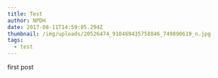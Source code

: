 ```yaml
---
title: Test
author: NPDH
date: 2017-08-11T14:59:05.294Z
thumbnail: /img/uploads/20526474_910469435758846_749890619_n.jpg
tags:
  - test
---
```

first post
